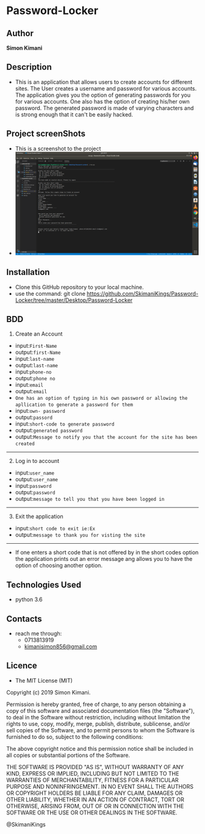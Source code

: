 # Password-Locker

## Author

**Simon Kimani**

## Description

- This is an application that allows users to create accounts for different sites. The User creates a username and password for various accounts. The application gives you the option of generating passwords for you for various accounts. One also has the option of creating his/her own password. The generated password is made of varying characters and is strong enough that it can't be easily hacked.

## Project screenShots

- This is a screenshot to the project
- ![Password-Locker](images/image.png)

## Installation

- Clone this GitHub repository to your local machine.
- use the command: git clone https://github.com/SkimaniKings/Password-Locker/tree/master/Desktop/Password-Locker

## BDD

1. Create an Account

- input:`First-Name`
- output:`first-Name`
- input:`last-name`
- output:`last-name`
- input:`phone-no`
- output:`phone no`
- input:`email`
- output:`email`
- `One has an option of typing in his own password or allowing the apllication to generate a password for them`
- input:`own- password`
- output:`passord`
- input:`short-code to generate password`
- output:`generated password`
- output:`Message to notify you that the account for the site has been created`

---

2. Log in to account

- input:`user_name`
- output:`user_name`
- input:`password`
- output:`password`
- output:`message to tell you that you have been logged in`

---

3. Exit the application

- input:`short code to exit ie:Ex`
- output:`message to thank you for visting the site`

---

- If one enters a short code that is not offered by in the short codes option the application prints out an error message ang allows you to have the option of choosing another option.

## Technologies Used

- python 3.6

## Contacts

- reach me through:
  - 0713813919
  - kimanisimon856@gmail.com

## Licence

- The MIT License (MIT)

Copyright (c) 2019 Simon Kimani.

Permission is hereby granted, free of charge, to any person obtaining a copy of this software and associated documentation files (the "Software"), to deal in the Software without restriction, including without limitation the rights to use, copy, modify, merge, publish, distribute, sublicense, and/or sell copies of the Software, and to permit persons to whom the Software is furnished to do so, subject to the following conditions:

The above copyright notice and this permission notice shall be included in all copies or substantial portions of the Software.

THE SOFTWARE IS PROVIDED "AS IS", WITHOUT WARRANTY OF ANY KIND, EXPRESS OR IMPLIED, INCLUDING BUT NOT LIMITED TO THE WARRANTIES OF MERCHANTABILITY, FITNESS FOR A PARTICULAR PURPOSE AND NONINFRINGEMENT. IN NO EVENT SHALL THE AUTHORS OR COPYRIGHT HOLDERS BE LIABLE FOR ANY CLAIM, DAMAGES OR OTHER LIABILITY, WHETHER IN AN ACTION OF CONTRACT, TORT OR OTHERWISE, ARISING FROM, OUT OF OR IN CONNECTION WITH THE SOFTWARE OR THE USE OR OTHER DEALINGS IN THE SOFTWARE.

@SkimaniKings
